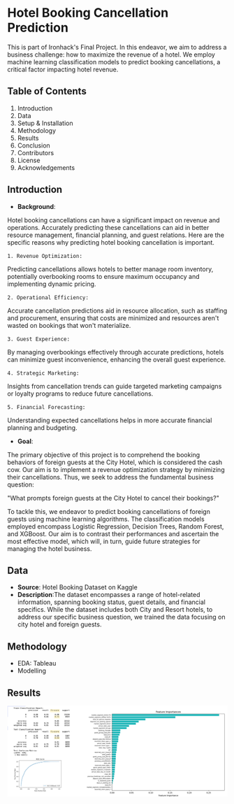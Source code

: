 # Hotel Booking Cancellation Prediction

This is part of Ironhack's Final Project. In this endeavor, we aim to address a business challenge: how to maximize the revenue of a hotel. We employ machine learning classification models to predict booking cancellations, a critical factor impacting hotel revenue.

## Table of Contents

1. Introduction
2. Data
3. Setup & Installation
4. Methodology
5. Results
6. Conclusion
7. Contributors
8. License
9. Acknowledgements


## Introduction

- **Background**:


Hotel booking cancellations can have a significant impact on revenue and operations. Accurately predicting these cancellations can aid in better resource management, financial planning, and guest relations. Here are the specific reasons why predicting hotel booking cancellation is important.

    1. Revenue Optimization:
Predicting cancellations allows hotels to better manage room inventory, potentially overbooking rooms to ensure maximum occupancy and implementing dynamic pricing.

    2. Operational Efficiency:
Accurate cancellation predictions aid in resource allocation, such as staffing and procurement, ensuring that costs are minimized and resources aren't wasted on bookings that won't materialize.

    3. Guest Experience:
By managing overbookings effectively through accurate predictions, hotels can minimize guest inconvenience, enhancing the overall guest experience.

    4. Strategic Marketing:
Insights from cancellation trends can guide targeted marketing campaigns or loyalty programs to reduce future cancellations.

    5. Financial Forecasting:
Understanding expected cancellations helps in more accurate financial planning and budgeting.

- **Goal**:

The primary objective of this project is to comprehend the booking behaviors of foreign guests at the City Hotel, which is considered the cash cow. Our aim is to implement a revenue optimization strategy by minimizing their cancellations. Thus, we seek to address the fundamental business question:

"What prompts foreign guests at the City Hotel to cancel their bookings?"

To tackle this, we endeavor to predict booking cancellations of foreign guests using machine learning algorithms. The classification models employed encompass Logistic Regression, Decision Trees, Random Forest, and XGBoost. Our aim is to contrast their performances and ascertain the most effective model, which will, in turn, guide future strategies for managing the hotel business.

## Data
- **Source**: Hotel Booking Dataset on Kaggle
- **Description**:The dataset encompasses a range of hotel-related information, spanning booking status, guest details, and financial specifics. While the dataset includes both City and Resort hotels, to address our specific business question, we trained the data focusing on city hotel and foreign guests.


## Methodology
- EDA: Tableau
- Modelling



## Results

![XGBoost Classification Report](class_report_feature_import.png)




